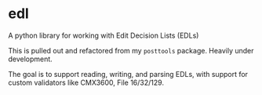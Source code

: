 # edl
A python library for working with Edit Decision Lists (EDLs)

This is pulled out and refactored from my `posttools` package.  Heavily under development.

The goal is to support reading, writing, and parsing EDLs, with support for custom validators like CMX3600, File 16/32/129.
